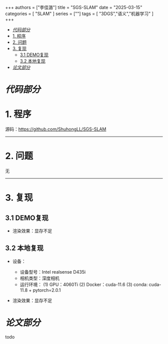 
+++
authors = ["李佳潞"]
title = "SGS-SLAM"
date = "2025-03-15"
categories = [
    "SLAM"
]
series = [""]
tags = [
   "3DGS","语义","机器学习"
]
+++

- [*代码部分*](#代码部分)
- [1. 程序](#1-程序)
- [2. 问题](#2-问题)
- [3. 复现](#3-复现)
  - [3.1 DEMO复现](#31-demo复现)
  - [3.2 本地复现](#32-本地复现)
- [*论文部分*](#论文部分)

# *代码部分*

# 1. 程序
源码：<https://github.com/ShuhongLL/SGS-SLAM>

---

# 2. 问题
无

---

# 3. 复现
## 3.1 DEMO复现
- 渲染效果：显存不足

## 3.2 本地复现
- 设备：
  * 设备型号：Intel realsense D435i
  * 相机类型：深度相机
  * 运行环境：
    (1) GPU：4060Ti
    (2) Docker：cuda-11.6
    (3) conda: cuda-11.8 + pytorch=2.0.1

- 渲染效果：显存不足

# *论文部分*
  todo
